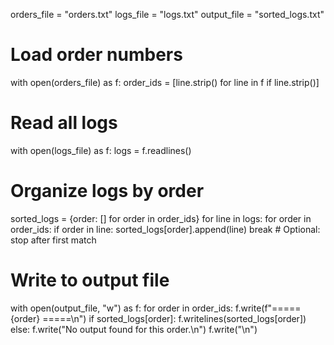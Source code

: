 orders_file = "orders.txt"
logs_file = "logs.txt"
output_file = "sorted_logs.txt"

# Load order numbers
with open(orders_file) as f:
    order_ids = [line.strip() for line in f if line.strip()]

# Read all logs
with open(logs_file) as f:
    logs = f.readlines()

# Organize logs by order
sorted_logs = {order: [] for order in order_ids}
for line in logs:
    for order in order_ids:
        if order in line:
            sorted_logs[order].append(line)
            break  # Optional: stop after first match

# Write to output file
with open(output_file, "w") as f:
    for order in order_ids:
        f.write(f"===== {order} =====\n")
        if sorted_logs[order]:
            f.writelines(sorted_logs[order])
        else:
            f.write("No output found for this order.\n")
        f.write("\n")
